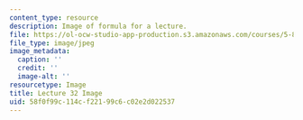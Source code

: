 ```yaml
---
content_type: resource
description: Image of formula for a lecture.
file: https://ol-ocw-studio-app-production.s3.amazonaws.com/courses/5-80-small-molecule-spectroscopy-and-dynamics-fall-2008/58f0f99c114cf22199c6c02e2d022537_lec32image1.jpg
file_type: image/jpeg
image_metadata:
  caption: ''
  credit: ''
  image-alt: ''
resourcetype: Image
title: Lecture 32 Image
uid: 58f0f99c-114c-f221-99c6-c02e2d022537
---
```

